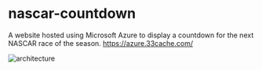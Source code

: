 # nascar-countdown
A website hosted using Microsoft Azure to display a countdown for the next NASCAR race of the season.
https://azure.33cache.com/

![architecture](https://github.com/rashishetty25/nascar-countdown/assets/88607793/a2dd48e0-6f91-4d73-ae3b-a2d798158307)
